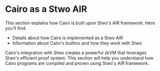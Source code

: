 # Cairo as a Stwo AIR

This section explains how Cairo is built upon Stwo's AIR framework. Here you'll find:

- Details about how Cairo is implemented as a Stwo AIR
- Information about Cairo's builtins and how they work with Stwo

Cairo's integration with Stwo creates a powerful zkVM that leverages Stwo's efficient proof system. This section will help you understand how Cairo programs are compiled and proven using Stwo's AIR framework.
